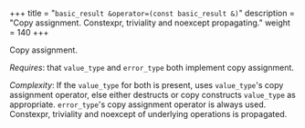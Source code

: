 +++
title = "`basic_result &operator=(const basic_result &)`"
description = "Copy assignment. Constexpr, triviality and noexcept propagating."
weight = 140
+++

Copy assignment.

*Requires*: that `value_type` and `error_type` both implement copy assignment.

*Complexity*: If the `value_type` for both is present, uses `value_type`'s copy assignment operator, else either destructs or copy constructs `value_type` as appropriate. `error_type`'s copy assignment operator is always used. Constexpr, triviality and noexcept of underlying operations is propagated.
